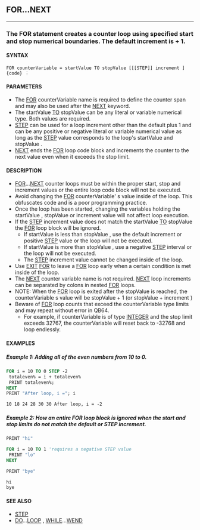 ## FOR...NEXT
---

### The FOR statement creates a counter loop using specified start and stop numerical boundaries. The default increment is + 1.

#### SYNTAX

`FOR counterVariable = startValue TO stopValue [[[STEP]] increment ] {code} ⋮`

#### PARAMETERS
* The [FOR](./FOR.md) counterVariable name is required to define the counter span and may also be used after the [NEXT](./NEXT.md) keyword.
* The startValue [TO](./TO.md) stopValue can be any literal or variable numerical type. Both values are  required.
* [STEP](./STEP.md) can be used for a loop increment other than the default plus 1 and can be any positive or negative literal or variable numerical value as long as the [STEP](./STEP.md) value corresponds to the loop's startValue and stopValue .
* [NEXT](./NEXT.md) ends the [FOR](./FOR.md) loop code block and increments the counter to the next value even when it exceeds the stop limit.


#### DESCRIPTION
* [FOR](./FOR.md)...[NEXT](./NEXT.md) counter loops must be within the proper start, stop and increment values or the entire loop code block will not be executed.
* Avoid changing the [FOR](./FOR.md) counterVariable' s value inside of the loop. This obfuscates code and is a poor programming practice.
* Once the loop has been started, changing the variables holding the startValue , stopValue or increment value will not affect loop execution.
* If the [STEP](./STEP.md) increment value does not match the startValue [TO](./TO.md) stopValue the [FOR](./FOR.md) loop block will be ignored.
	* If startValue is less than stopValue , use the default increment or positive [STEP](./STEP.md) value or the loop will not be executed.
	* If startValue is more than stopValue , use a negative [STEP](./STEP.md) interval or the loop will not be executed.
	* The [STEP](./STEP.md) increment value cannot be changed inside of the loop.
* Use [EXIT](./EXIT.md) [FOR](./FOR.md) to leave a [FOR](./FOR.md) loop early when a certain condition is met inside of the loop.
* The [NEXT](./NEXT.md) counter variable name is not required. [NEXT](./NEXT.md) loop increments can be separated by colons in nested [FOR](./FOR.md) loops.
* NOTE: When the [FOR](./FOR.md) loop is exited after the stopValue is reached, the counterVariable s value will be stopValue + 1 (or stopValue + increment )
* Beware of [FOR](./FOR.md) loop counts that exceed the counterVariable type limits and may repeat without error in QB64.
	* For example, if counterVariable is of type [INTEGER](./INTEGER.md) and the stop limit exceeds 32767, the counterVariable will reset back to -32768 and loop endlessly.


#### EXAMPLES
##### Example 1: Adding all of the even numbers from 10 to 0.
```vb
FOR i = 10 TO 0 STEP -2
 totaleven% = i + totaleven%
 PRINT totaleven%;
NEXT
PRINT "After loop, i ="; i
```
  
```vb
10 18 24 28 30 30 After loop, i = -2
```
  
##### Example 2: How an entire FOR loop block is ignored when the start and stop limits do not match the default or STEP increment.
```vb
PRINT "hi"

FOR i = 10 TO 1 'requires a negative STEP value
 PRINT "lo"
NEXT

PRINT "bye"
```
  
```vb
hi
bye
```
  


#### SEE ALSO
* [STEP](./STEP.md)
* [DO](./DO.md)...[LOOP](./LOOP.md) , [WHILE](./WHILE.md)...[WEND](./WEND.md)

